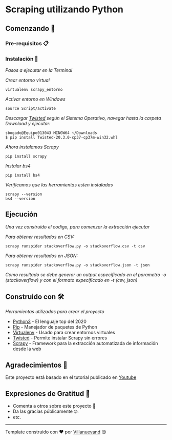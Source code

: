 # Scraping utilizando Python

## Comenzando 🚀



### Pre-requisitos 📋


### Instalación 🔧

_Pasos a ejecutar en la Terminal_

_Crear entorno virtual_

```
virtualenv scrapy_entorno
```

_Activar entorno en Windows_

```
source Script/activate
```

_Descargar [Twisted](https://www.lfd.uci.edu/~gohlke/pythonlibs/) según el Sistema Operativo, navegar hasta la carpeta Download y ejecutar:_
```
sbogado@Equipo013043 MINGW64 ~/Downloads
$ pip install Twisted-20.3.0-cp37-cp37m-win32.whl
```
_Ahora instalamos Scrapy_

```
pip install scrapy
```
_Instalar bs4_
```
pip install bs4
```
_Verificamos que las herramientas esten instaladas_
```
scrapy --version
bs4 --version
```
## Ejecución
_Una vez construido el codigo, para comenzar la extracción ejecutar_

_Para obtener resultados en CSV:_
```
scrapy runspider stackoverflow.py -o stackoverflow.csv -t csv
```
_Para obtener resultados en JSON:_
```
scrapy runspider stackoverflow.py -o stackoverflow.json -t json
```
_Como resultado se debe generar un output especificado en el parametro -o (stackoverflow) y con el formato expecificado en -t (csv, json)_
## Construido con 🛠️

_Herramientas utilizadas para crear el proyecto_

* [Python3](https://www.python.org/downloads/) - El lenguaje top del 2020
* [Pip](https://pip.pypa.io/en/stable/installing/) - Manejador de paquetes de Python
* [Virtualenv](https://virtualenv.pypa.io/en/latest) - Usado para crear entornos virtuales
* [Twisted](https://pypi.org/project/Twisted/) - Permite instalar Scrapy sin errores
* [Scrapy](https://scrapy.org/) - Framework para la extracción automatizada de información desde la web

## Agradecimientos 📄

Este proyecto está basado en el tutorial publicado en [Youtube](https://www.youtube.com/watch?v=ViOFqeRgu5s&t=815s)

## Expresiones de Gratitud 🎁

* Comenta a otros sobre este proyecto 📢
* Da las gracias públicamente 🤓.
* etc.



---
 Template construido con ❤️ por [Villanuevand](https://github.com/Villanuevand) 😊
